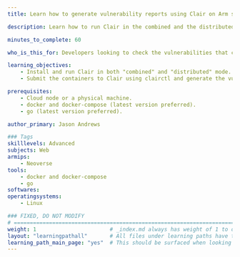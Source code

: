 ```yaml
---
title: Learn how to generate vulnerability reports using Clair on Arm servers

description: Learn how to run Clair in the combined and the distributed mode, submit the containers to Clair and generate the Vulnerability report that can affect the content.

minutes_to_complete: 60

who_is_this_for: Developers looking to check the vulnerabilities that can affect their containers.

learning_objectives:
    - Install and run Clair in both "combined" and "distributed" mode.
    - Submit the containers to Clair using clairctl and generate the vulnerability report.

prerequisites:
    - Cloud node or a physical machine.
    - docker and docker-compose (latest version preferred).
    - go (latest version preferred).

author_primary: Jason Andrews

### Tags
skilllevels: Advanced
subjects: Web
armips:
    - Neoverse
tools:
    - docker and docker-compose
    - go
softwares:
operatingsystems:
    - Linux

### FIXED, DO NOT MODIFY
# ================================================================================
weight: 1                       # _index.md always has weight of 1 to order correctly
layout: "learningpathall"       # All files under learning paths have this same wrapper
learning_path_main_page: "yes"  # This should be surfaced when looking for related content. Only set for _index.md of learning path content.
---
```

